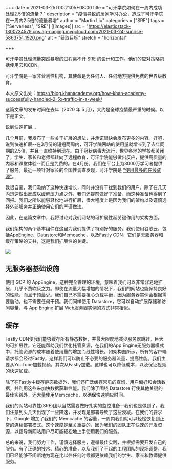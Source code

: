 +++
date = 2021-03-25T00:21:05+08:00
title = "可汗学院如何在一周内成功处理2.5倍的流量？"
description = "疫情导致的居家学习办公，造成了可汗学院在一周内2.5倍的流量暴增"
author = "Martin Liu"
categories = ["SRE"]
tags = ["Serverless", "SRE"]
[[images]]
  src = "https://elasticstack-1300734579.cos.ap-nanjing.myqcloud.com/2021-03-24-sunrise-5863751_1920.png"
  alt = "获取目标"
  stretch = "horizontal"

+++

可汗学员处理流量突然暴增的过程离不开 SRE 的设计和工作。他们的应对策略包括使用云和CDN。

<!--more-->

可汗学院是一家非营利性机构，其使命是为任何人、任何地方提供免费的世界级教育。

本文原文出处：https://blog.khanacademy.org/how-khan-academy-successfully-handled-2-5x-traffic-in-a-week/ 

这篇文章的发布时间在去年（2020 年 5 月），大约是全球疫情最严重的时候。以下是正文。

说到快速扩展...

几个月前，我发布了一些关于扩展的想法，并承诺很快会发布更多的内容。好吧，说到快速扩展--在3月份的短短两周内，可汗学院网站的使用量就增长到了去年同期的2.5倍，并且一直维持到现在。由于冠状病毒大流行，世界各地的学校都关闭了，学生、家长和老师都转向了远程教育，可汗学院能够做出反应，提供高质量的内容和课堂体验--而且是免费的。在4月份，我们在平台上为3000万学习者提供了服务。最近一项针对家长的全国性调查发现，可汗学院是 ["使用最多的在线资源"](https://tytonpartners.com/library/2177-2/)。

我很自豪，我们吸纳了这种快速增长，同时并没有干扰到我们的用户。除了在几天内迅速做出反应以缓解压力点之外，我们还提前做好了准备，而这种准备也得到了回报。我们之所以能够轻松地进行扩展，很大程度上是因为我们的架构以及谨慎选择外部服务并正确使用它们的严谨做法。

因此，在这篇文章中，我将讨论对我们网站的可扩展性起关键作用的架构方面。

我们架构的两个基本组件在这里为我们提供了特别好的服务。我们使用谷歌云，包括AppEngine、Datastore和Memcache，以及Fastly CDN，它们是无服务器和缓存策略的支柱，这是我们扩展性的关键。





![](https://elasticstack-1300734579.cos.ap-nanjing.myqcloud.com/2021-03-24-scaling-traffic-in-a-week.png)



## 无服务器基础设施

使用 GCP 的 AppEngine，这种完全管理的环境，意味着我们可以非常容易地扩展，几乎不费吹灰之力。即使在流量大幅增加的情况下，我们的网站也能保持良好的性能，而且干预最少。我们自己不需要担心负载平衡，因为服务器实例会根据需要启动，也不需要任何干预。我们同样使用 Datastore，它可以自动扩展存储和访问容量，与 App Engine 扩展 Web服务器实例的方式非常相似。

## 缓存

Fastly CDN使我们能够缓存所有静态数据，并最大限度地减少服务器跳转。巨大的可扩展性，它还能帮助我们优化托管资源，在我们的App Engine无服务器模式中，托管资源的成本随着使用量的增加而线性增长。如架构图所示，所有的客户端请求都会经过Fastly，这样我们可以防止不必要的服务器流量，提高性能。我们主要从YouTube加载视频，其次从Fastly加载。这样也可以降低成本，以及保证视频的快速加载。

除了在Fastly中缓存静态数据外，我们还广泛缓存常见的查询、用户偏好和会话数据，并利用这些来加快数据获取性能。我们除了围绕 Datastore 行使其他关键的最佳实践外，还大量使用Memcache，以确保快速响应时间。

我们的网站可靠性(SRE)团队当然需要做好扎实的监控准备--我们也是做到了。我们注意到头几天出现了一些降速，并发现是部署导致了这些衰减。在我们的要求下，Google 增加了我们的 Memcache 的容量，一周内我们就可以轻松恢复到正常的连续部署模式。这个速度是至关重要的，因为我们的团队正在快速的开发资源，以指导新网站用户尽可能轻松地上手使用我们的服务。

总的来说，我们努力工作，谨慎选择服务，遵循最佳实践，并根据需要开发自己的服务。有了正确的技术、精心的准备，以及我们了不起的工程团队的现场调整，我们已经能够不间断地为现在比以往任何时候都更依赖我们的学生、家长和教师提供服务。